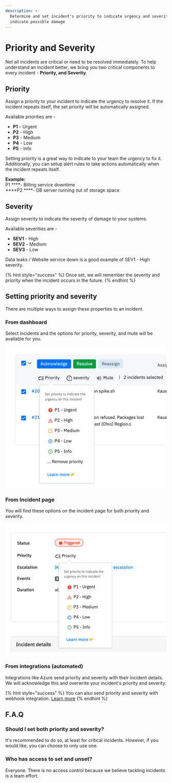 ```yaml
---
description: >-
  Determine and set incident's priority to indicate urgency and severity to
  indicate possible damage
---
```


# Priority and Severity

Not all incidents are critical or need to be resolved immediately. To help understand an incident better, we bring you two critical components to every incident - **Priority, and Severity**. 

## Priority

Assign a priority to your incident to indicate the urgency to resolve it. If the incident repeats itself, the set priority will be automatically assigned.

Available priorities are - 

* **P1** - Urgent
* **P2** - High
* **P3** - Medium
* **P4** - Low
* **P5** - Info 

Setting priority is a great way to indicate to your team the urgency to fix it. Additionally, you can setup alert rules to take actions automatically when the incident repeats itself.   
  
**Example:**  
P1 ****- Billing service downtime  
****P2 ****- DB server running out of storage space

## Severity

Assign severity to indicate the severity of damage to your systems. 

Available severities are -

* **SEV1** - High
* **SEV2** - Medium
* **SEV3** - Low

Data leaks / Website service down is a good example of SEV1 - High severity.

{% hint style="success" %}
Once set, we will remember the severity and priority when the incident occurs in the future.
{% endhint %}

## Setting priority and severity

There are multiple ways to assign these properties to an incident. 

### From dashboard

Select incidents and the options for priority, severity, and mute will be available for you. 



![Set priority on multiple incidents](../.gitbook/assets/priority-on-dashboard.png)

### From Incident page

You will find these options on the incident page for both priority and severity. 

![Setting priority from the incident page](../.gitbook/assets/image%20%2812%29.png)

### From integrations \(automated\)

Integrations like Azure send priority and severity with their incident details. We will acknowledge this and overwrite your incident's priority and severity.

{% hint style="success" %}
You can also send priority and severity with webhook integration. [Learn more](https://docs.spike.sh/integrations-guideline/integrating-with-webhooks)
{% endhint %}

## F.A.Q

### Should I set both priority and severity?

It's recommended to do so, at least for critical incidents. However, if you would like, you can choose to only use one. 

### Who has access to set and unset?

Everyone. There is no access control because we believe tackling incidents is a team effort. 


